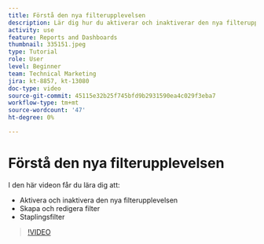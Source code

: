```yaml
---
title: Förstå den nya filterupplevelsen
description: Lär dig hur du aktiverar och inaktiverar den nya filterupplevelsen, skapar och redigerar filter och staplingsfilter.
activity: use
feature: Reports and Dashboards
thumbnail: 335151.jpeg
type: Tutorial
role: User
level: Beginner
team: Technical Marketing
jira: kt-8857, kt-13080
doc-type: video
source-git-commit: 45115e32b25f745bfd9b2931590ea4c029f3eba7
workflow-type: tm+mt
source-wordcount: '47'
ht-degree: 0%

---
```



# Förstå den nya filterupplevelsen

I den här videon får du lära dig att:

* Aktivera och inaktivera den nya filterupplevelsen
* Skapa och redigera filter
* Staplingsfilter

>[!VIDEO](https://video.tv.adobe.com/v/3419558/?quality=12&learn=on&enablevpops)
